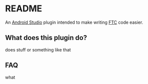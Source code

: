 # README

An [Android Studio](https://developer.android.com/studio) plugin intended to make writing [FTC](https://www.firstinspires.org/robotics/ftc) code easier.

## What does this plugin do?
<!-- Plugin description -->
does stuff or something like that
<!-- Plugin description end -->

## FAQ
what